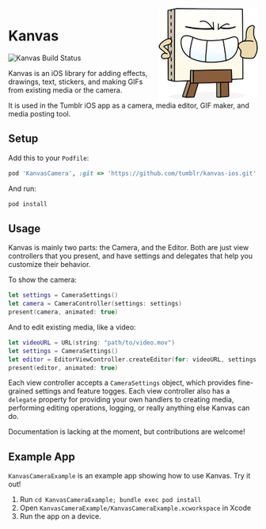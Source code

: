 <img width="200" align="right" src="https://github.com/tumblr/kanvas-ios/blob/readme/images/kanvy-grin.png?raw=true" alt="kanvy">

# Kanvas

<img src="https://circleci.com/gh/tumblr/kanvas-ios.svg?style=svg" alt="Kanvas Build Status">

Kanvas is an iOS library for adding effects, drawings, text, stickers, and making GIFs from existing media or the camera.

It is used in the Tumblr iOS app as a camera, media editor, GIF maker, and media posting tool. 

## Setup

Add this to your `Podfile`:

```ruby
pod 'KanvasCamera', :git => 'https://github.com/tumblr/kanvas-ios.git'
```

And run:

```bash
pod install
```

## Usage

Kanvas is mainly two parts: the Camera, and the Editor. Both are just view controllers that you present, and have settings and delegates that help you customize their behavior.

To show the camera:

```swift
let settings = CameraSettings()
let camera = CameraController(settings: settings)
present(camera, animated: true)
```

And to edit existing media, like a video:

```swift
let videoURL = URL(string: "path/to/video.mov")
let settings = CameraSettings()
let editor = EditorViewController.createEditor(for: videoURL, settings: settings)
present(editor, animated: true)
```

Each view controller accepts a `CameraSettings` object, which provides fine-grained settings and feature togges. Each view controller also has a `delegate` property for providing your own handlers to creating media, performing editing operations, logging, or really anything else Kanvas can do.

Documentation is lacking at the moment, but contributions are welcome!

## Example App

`KanvasCameraExample` is an example app showing how to use Kanvas. Try it out!

1. Run `cd KanvasCameraExample; bundle exec pod install`
2. Open `KanvasCameraExample/KanvasCameraExample.xcworkspace` in Xcode
3. Run the app on a device.
